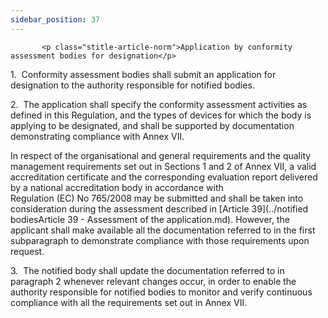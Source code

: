 ```yaml
---
sidebar_position: 37
---
```

           <p class="stitle-article-norm">Application by conformity assessment bodies for designation</p>
   <p class="norm">1.&nbsp;&nbsp;Conformity assessment bodies shall 
submit an application for designation to the authority responsible for 
notified bodies.</p>
   <p class="norm">2.&nbsp;&nbsp;The application shall specify the 
conformity assessment activities as defined in this Regulation, and the 
types of devices for which the body is applying to be designated, and 
shall be supported by documentation demonstrating compliance with 
Annex&nbsp;VII.</p>
   <p class="norm">In respect of the organisational and general 
requirements and the quality management requirements set out in 
Sections&nbsp;1 and 2 of Annex&nbsp;VII, a valid accreditation 
certificate and the corresponding evaluation report delivered by a 
national accreditation body in accordance with 
Regulation&nbsp;(EC)&nbsp;No&nbsp;765/2008 may be submitted and shall be
 taken into consideration during the assessment described in 
[Article&nbsp;39](../notified bodiesArticle 39 - Assessment of the application.md). However, the applicant shall make available all the 
documentation referred to in the first subparagraph&nbsp;to demonstrate 
compliance with those requirements upon request.</p>
   <p class="norm">3.&nbsp;&nbsp;The notified body shall update the 
documentation referred to in paragraph&nbsp;2 whenever relevant changes 
occur, in order to enable the authority responsible for notified bodies 
to monitor and verify continuous compliance with all the requirements 
set out in Annex&nbsp;VII.</p>